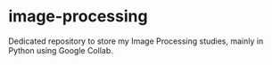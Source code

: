 # image-processing
Dedicated repository to store my Image Processing studies, mainly in Python using Google Collab.
